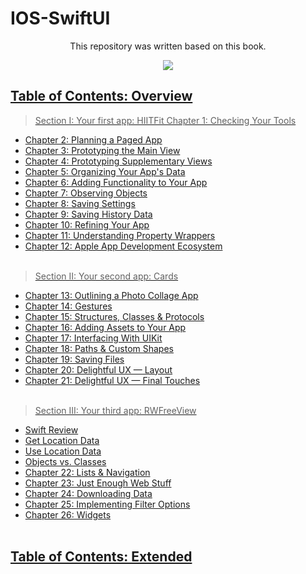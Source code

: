 # IOS-SwiftUI

<p align='center'>
This repository was written based on this book.
<p align='center'>
</p>
<p align='center'>
 <a href='https://www.raywenderlich.com/books/swiftui-apprentice' target="_blank">
    <img src="https://img.shields.io/badge/SwiftUI-yellow"/>
<p align='center'>
</p>
 
## Table of Contents: Overview

> Section I: Your first app: HIITFit
Chapter 1: Checking Your Tools
- Chapter 2: Planning a Paged App 
- Chapter 3: Prototyping the Main View
- Chapter 4: Prototyping Supplementary Views 
- Chapter 5: Organizing Your App's Data
- Chapter 6: Adding Functionality to Your App
- Chapter 7: Observing Objects 
- Chapter 8: Saving Settings 
- Chapter 9: Saving History Data
- Chapter 10: Refining Your App
- Chapter 11: Understanding Property Wrappers
- Chapter 12: Apple App Development Ecosystem
<br> </br>
> Section II: Your second app: Cards
- Chapter 13: Outlining a Photo Collage App
- Chapter 14: Gestures
- Chapter 15: Structures, Classes & Protocols
- Chapter 16: Adding Assets to Your App
- Chapter 17: Interfacing With UIKit
- Chapter 18: Paths & Custom Shapes
- Chapter 19: Saving Files
- Chapter 20: Delightful UX — Layout 
- Chapter 21: Delightful UX — Final Touches 
<br> </br>
> Section III: Your third app: RWFreeView
- Swift Review
- Get Location Data
- Use Location Data
- Objects vs. Classes
- Chapter 22: Lists & Navigation
- Chapter 23: Just Enough Web Stuff 
- Chapter 24: Downloading Data 
- Chapter 25: Implementing Filter Options 
- Chapter 26: Widgets
<br> </br>

## Table of Contents: Extended
